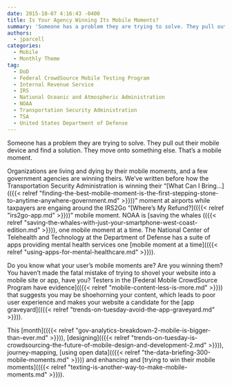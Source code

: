 ```yaml
---
date: 2015-10-07 4:16:43 -0400
title: Is Your Agency Winning Its Mobile Moments?
summary: 'Someone has a problem they are trying to solve. They pull out their mobile device and find a solution. They move onto something else. That&#8217;s a mobile moment. Organizations are living and dying by their mobile moments, and a few government agencies are winning theirs. We&#8217;ve written before how the Transportation Security Administration is winning'
authors:
  - jparcell
categories:
  - Mobile
  - Monthly Theme
tag:
  - DoD
  - Federal CrowdSource Mobile Testing Program
  - Internal Revenue Service
  - IRS
  - National Oceanic and Atmospheric Administration
  - NOAA
  - Transportation Security Administration
  - TSA
  - United States Department of Defense
---
```


Someone has a problem they are trying to solve. They pull out their mobile device and find a solution. They move onto something else. That&#8217;s a mobile moment.

Organizations are living and dying by their mobile moments, and a few government agencies are winning theirs. We&#8217;ve written before how the Transportation Security Administration is winning their &#8220;[What Can I Bring&#8230;](({{< relref "finding-the-best-mobile-moment-is-the-first-stepping-stone-to-anytime-anywhere-government.md" >}}))&#8221; moment at airports while taxpayers are engaing around the IRS2Go &#8220;[Where&#8217;s My Refund?](({{< relref "irs2go-app.md" >}}))&#8221; mobile moment. NOAA is [saving the whales (({{< relref "saving-the-whales-with-just-your-smartphone-west-coast-edition.md" >}})), one mobile moment at a time. The National Center of Telehealth and Technology at the Department of Defense has a suite of apps providing mental health services one [mobile moment at a time](({{< relref "using-apps-for-mental-healthcare.md" >}})).

Do you know what your user&#8217;s mobile moments are? Are you winning them? You haven’t made the fatal mistake of trying to shovel your website into a mobile site or app, have you? Testers in the [Federal Mobile CrowdSource Program have evidence](({{< relref "mobile-content-less-is-more.md" >}})) that suggests you may be shoehorning your content, which leads to poor user experience and makes your website a candidate for the [app graveyard](({{< relref "trends-on-tuesday-avoid-the-app-graveyard.md" >}})).

This [month](({{< relref "gov-analytics-breakdown-2-mobile-is-bigger-than-ever.md" >}})), [designing](({{< relref "trends-on-tuesday-is-crowdsourcing-the-future-of-mobile-design-and-development-2.md" >}})), journey-mapping, [using open data](({{< relref "the-data-briefing-300-mobile-moments.md" >}})) and enhancing and [trying to win their mobile moments](({{< relref "texting-is-another-way-to-make-mobile-moments.md" >}})).